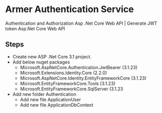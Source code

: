 # Armer Authentication Service
Authentication and Authorization Asp .Net Core Web API | Generate JWT token Asp.Net Core Web API

## Steps
- Create new ASP .Net Core 3.1 project.
- Add below nuget packages
  - Microsoft.AspNetCore.Authentication.JwtBearer (3.1.23)
  - Microsoft.Extensions.Identity.Core (2.2.0)
  - Microsoft.AspNetCore.Identity.EntityFrameworkCore (3.1.23)
  - Microsoft.EntityFrameworkCore.Tools (3.1.23)
  - Microsoft.EntityFrameworkCore.SqlServer (3.1.23
- Add new folder Authentication
  - Add new file ApplicationUser
  - Add new file ApplicationDbContext
